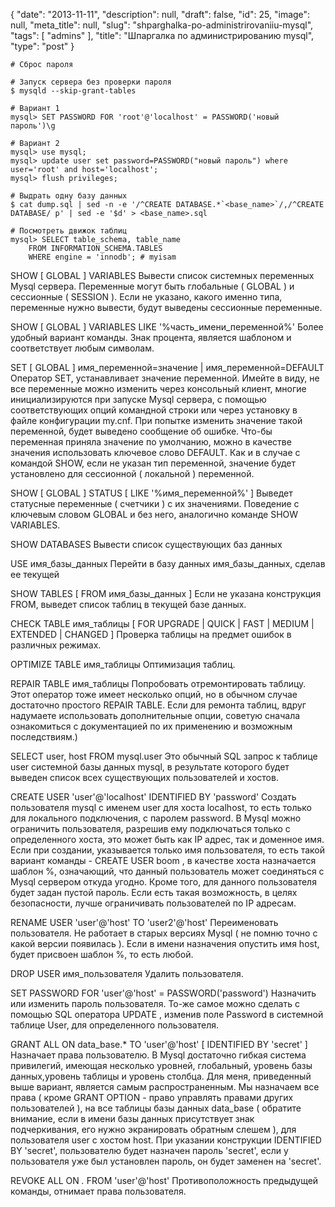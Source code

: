 {
    "date": "2013-11-11",
    "description": null,
    "draft": false,
    "id": 25,
    "image": null,
    "meta_title": null,
    "slug": "shparghalka-po-administrirovaniiu-mysql",
    "tags": [
        "admins"
    ],
    "title": "Шпаргалка по администрированию mysql",
    "type": "post"
}


	# Сброс пароля

	# Запуск сервера без проверки пароля
	$ mysqld --skip-grant-tables

	# Вариант 1
	mysql> SET PASSWORD FOR 'root'@'localhost' = PASSWORD('новый 	пароль')\g

	# Вариант 2
	mysql> use mysql;
	mysql> update user set password=PASSWORD("новый пароль") where user='root' and host='localhost';
	mysql> flush privileges;

	# Выдрать одну базу данных
	$ cat dump.sql | sed -n -e '/^CREATE DATABASE.*`<base_name>`/,/^CREATE DATABASE/ p' | sed -e '$d' > <base_name>.sql

	# Посмотреть движок таблиц
	mysql> SELECT table_schema, table_name
        FROM INFORMATION_SCHEMA.TABLES
        WHERE engine = 'innodb'; # myisam
        
        
<!--preview-->
SHOW [ GLOBAL ] VARIABLES
    Вывести список системных переменных Mysql сервера. Переменные могут быть глобальные ( GLOBAL ) и сессионные ( SESSION ). Если не указано, какого именно типа, переменные нужно вывести, будут выведены сессионные переменные.

SHOW [ GLOBAL ] VARIABLES LIKE '%часть_имени_переменной%'
    Более удобный вариант команды. Знак процента, является шаблоном и соответствует любым символам.

SET [ GLOBAL ] имя_переменной=значение | имя_переменной=DEFAULT
    Оператор SET, устанавливает значение переменной. Имейте в виду, не все переменные можно изменить через консольный клиент, многие инициализируются при запуске Mysql сервера, с помощью соответствующих опций командной строки или через установку в файле конфигурации my.cnf. При попытке изменить значение такой переменной, будет выведено сообщение об ошибке. Что-бы переменная приняла значение по умолчанию, можно в качестве значения использовать ключевое слово DEFAULT. Как и в случае с командой SHOW, если не указан тип переменной, значение будет установлено для сессионной ( локальной ) переменной.

SHOW [ GLOBAL ] STATUS [ LIKE '%имя_переменной%' ]
    Выведет статусные переменные ( счетчики ) с их значениями. Поведение с ключевым словом GLOBAL и без него, аналогично команде SHOW VARIABLES.

SHOW DATABASES
    Вывести список существующих баз данных

USE имя_базы_данных
    Перейти в базу данных имя_базы_данных, сделав ее текущей

SHOW TABLES [ FROM имя_базы_данных ]
    Если не указана конструкция FROM, выведет список таблиц в текущей базе данных.

CHECK TABLE имя_таблицы [ FOR UPGRADE | QUICK | FAST | MEDIUM | EXTENDED | CHANGED ]
    Проверка таблицы на предмет ошибок в различных режимах.

OPTIMIZE TABLE имя_таблицы
    Оптимизация таблиц.

REPAIR TABLE имя_таблицы
    Попробовать отремонтировать таблицу. Этот оператор тоже имеет несколько опций, но в обычном случае достаточно простого REPAIR TABLE. Если для ремонта таблиц, вдруг надумаете использовать дополнительные опции, советую сначала ознакомиться с документацией по их применению и возможным последствиям.)

SELECT user, host FROM mysql.user
    Это обычный SQL запрос к таблице user системной базы данных mysql, в результате которого будет выведен список всех существующих пользователей и хостов.

CREATE USER 'user'@'localhost' IDENTIFIED BY 'password'
    Создать пользователя mysql с именем user для хоста localhost, то есть только для локального подключения, с паролем password. В Mysql можно ограничить пользователя, разрешив ему подключаться только с определенного хоста, это может быть как IP адрес, так и доменное имя. Если при создании, указывается только имя пользователя, то есть такой вариант команды - CREATE USER boom , в качестве хоста назначается шаблон %, означающий, что данный пользователь может соединяться с Mysql сервером откуда угодно. Кроме того, для данного пользователя будет задан пустой пароль. Если есть такая возможность, в целях безопасности, лучше ограничивать пользователей по IP адресам.

RENAME USER 'user'@'host' TO 'user2'@'host'
    Переименовать пользователя. Не работает в старых версиях Mysql ( не помню точно с какой версии появилась ). Если в имени назначения опустить имя host, будет присвоен шаблон %, то есть любой.

DROP USER имя_пользователя
    Удалить пользователя.

SET PASSWORD FOR 'user'@'host' = PASSWORD('password')
    Назначить или изменить пароль пользователя. То-же самое можно сделать с помощью SQL оператора UPDATE , изменив поле Password в системной таблице User, для определенного пользователя.

GRANT ALL ON data_base.* TO 'user'@'host' [ IDENTIFIED BY 'secret' ]
    Назначает права пользователю. В Mysql достаточно гибкая система привилегий, имеющая несколько уровней, глобальный, уровень базы данных,уровень таблицы и уровень столбца. Для меня, приведенный выше вариант, является самым распространенным. Мы назначаем все права ( кроме GRANT OPTION - право управлять правами других пользователей ), на все таблицы базы данных data_base ( обратите внимание, если в имени базы данных присутствует знак подчеркивания, его нужно экранировать обратным слешем ), для пользователя user с хостом host. При указании конструкции IDENTIFIED BY 'secret', пользователю будет назначен пароль 'secret', если у пользователя уже был установлен пароль, он будет заменен на 'secret'.

REVOKE ALL ON *.* FROM 'user'@'host'
    Противоположность предыдущей команды, отнимает права пользователя. 

